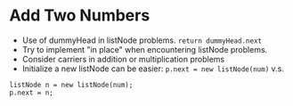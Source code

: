 # Add Two Numbers
+ Use of dummyHead in listNode problems.
    `return dummyHead.next`
+ Try to implement "in place" when encountering listNode problems.
+ Consider carriers in addition or multiplication problems
+ Initialize a new listNode can be easier:
`p.next = new listNode(num)`  v.s.
```
listNode n = new listNode(num);      
p.next = n;
```